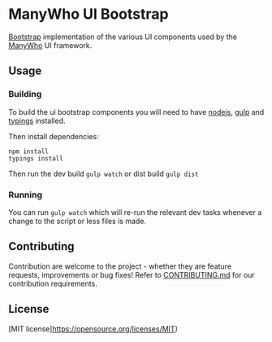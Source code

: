 # ManyWho UI Bootstrap

[Bootstrap](https://getbootstrap.com) implementation of the various UI components used by the [ManyWho](https://manywho.com) UI framework.

## Usage

### Building

To build the ui bootstrap components you will need to have [nodejs](http://nodejs.org/), [gulp](http://gulpjs.com/) and [typings](https://github.com/typings/typings) installed.

Then install dependencies:

```
npm install
typings install
```

Then run the dev build `gulp watch` or dist build `gulp dist`

### Running

You can run `gulp watch` which will re-run the relevant dev tasks whenever a change to the script or less files is made.

## Contributing

Contribution are welcome to the project - whether they are feature requests, improvements or bug fixes! Refer to 
[CONTRIBUTING.md](CONTRIBUTING.md) for our contribution requirements.

## License

[MIT license]https://opensource.org/licenses/MIT)